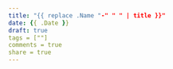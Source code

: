 ```yaml
---
title: "{{ replace .Name "-" " " | title }}"
date: {{ .Date }}
draft: true
tags = [""]
comments = true
share = true
---
```



